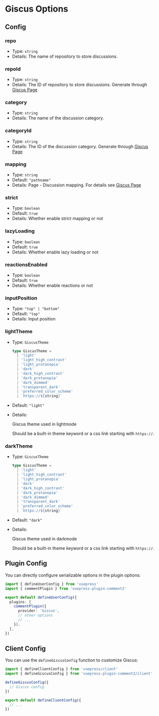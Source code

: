 # Giscus Options

## Config

### repo

- Type: `string`
- Details: The name of repository to store discussions.

### repoId

- Type: `string`
- Details:
  The ID of repository to store discussions. Generate through [Giscus Page](https://giscus.app/)

### category

- Type: `string`
- Details:
  The name of the discussion category.

### categoryId

- Type: `string`
- Details:
  The ID of the discussion category. Generate through [Giscus Page](https://giscus.app/)

### mapping

- Type: `string`
- Default: `"pathname"`
- Details:
  Page - Discussion mapping. For details see [Giscus Page](https://giscus.app/)

### strict

- Type: `boolean`
- Default: `true`
- Details:
  Whether enable strict mapping or not

### lazyLoading

- Type: `boolean`
- Default: `true`
- Details:
  Whether enable lazy loading or not

### reactionsEnabled

- Type: `boolean`
- Default: `true`
- Details:
  Whether enable reactions or not

### inputPosition

- Type: `"top" | "bottom"`
- Default: `"top"`
- Details:
  Input position

### lightTheme

- Type: `GiscusTheme`

  ```ts
  type GiscusTheme =
    | 'light'
    | 'light_high_contrast'
    | 'light_protanopia'
    | 'dark'
    | 'dark_high_contrast'
    | 'dark_protanopia'
    | 'dark_dimmed'
    | 'transparent_dark'
    | 'preferred_color_scheme'
    | `https://${string}`
  ```

- Default: `"light"`
- Details:

  Giscus theme used in lightmode

  Should be a built-in theme keyword or a css link starting with `https://`.

### darkTheme

- Type: `GiscusTheme`

  ```ts
  type GiscusTheme =
    | 'light'
    | 'light_high_contrast'
    | 'light_protanopia'
    | 'dark'
    | 'dark_high_contrast'
    | 'dark_protanopia'
    | 'dark_dimmed'
    | 'transparent_dark'
    | 'preferred_color_scheme'
    | `https://${string}`
  ```

- Default: `"dark"`
- Details:

  Giscus theme used in darkmode

  Should be a built-in theme keyword or a css link starting with `https://`.

## Plugin Config

You can directly configure serializable options in the plugin options:

```ts title=".vuepress/config.ts"
import { defineUserConfig } from 'vuepress'
import { commentPlugin } from 'vuepress-plugin-comment2'

export default defineUserConfig({
  plugins: [
    commentPlugin({
      provider: 'Giscus',
      // other options
      // ...
    }),
  ],
})
```

## Client Config

You can use the `defineGiscusConfig` function to customize Giscus:

```ts title=".vuepress/client.ts"
import { defineClientConfig } from 'vuepress/client'
import { defineGiscusConfig } from 'vuepress-plugin-comment2/client'

defineGiscusConfig({
  // Giscus config
})

export default defineClientConfig({
  // ...
})
```
